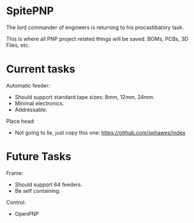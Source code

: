 # SpitePNP
The lord commander of engineers is returning to his procastibatory task.

This is where all PNP project related things will be saved. BOMs, PCBs, 3D Files, etc.

# Current tasks
Automatic feeder:
- Should support standard tape sizes: 8mm, 12mm, 24mm.
- Minimal electronics.
- Addressable.

Place head:
- Not going to lie, just copy this one: https://github.com/sphawes/index

# Future Tasks
Frame:
- Should support 64 feeders.
- Be self containing.

Control:
- OpenPNP
